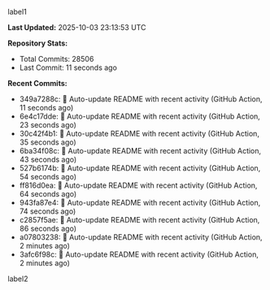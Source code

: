 
label1 
<!-- ACTIVITY_START -->
**Last Updated:** 2025-10-03 23:13:53 UTC

**Repository Stats:**
- Total Commits: 28506
- Last Commit: 11 seconds ago

**Recent Commits:**
- 349a7288c: 🤖 Auto-update README with recent activity (GitHub Action, 11 seconds ago)
- 6e4c17dde: 🤖 Auto-update README with recent activity (GitHub Action, 23 seconds ago)
- 30c42f4b1: 🤖 Auto-update README with recent activity (GitHub Action, 35 seconds ago)
- 6ba34f08c: 🤖 Auto-update README with recent activity (GitHub Action, 43 seconds ago)
- 527b6174b: 🤖 Auto-update README with recent activity (GitHub Action, 54 seconds ago)
- ff816d0ea: 🤖 Auto-update README with recent activity (GitHub Action, 64 seconds ago)
- 943fa87e4: 🤖 Auto-update README with recent activity (GitHub Action, 74 seconds ago)
- c2857f5ae: 🤖 Auto-update README with recent activity (GitHub Action, 86 seconds ago)
- a07803238: 🤖 Auto-update README with recent activity (GitHub Action, 2 minutes ago)
- 3afc6f98c: 🤖 Auto-update README with recent activity (GitHub Action, 2 minutes ago)
<!-- ACTIVITY_END -->

label2
